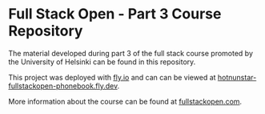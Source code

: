 # Full Stack Open - Part 3 Course Repository

The material developed during part 3 of the full stack course promoted by the University of Helsinki can be found in this repository.

This project was deployed with [fly.io](https://fly.io/) and can can be viewed at [hotnunstar-fullstackopen-phonebook.fly.dev](https://hotnunstar-fullstackopen-phonebook.fly.dev/).

More information about the course can be found at [fullstackopen.com](https://fullstackopen.com/).